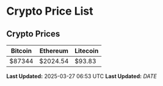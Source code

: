 # Crypto Price List

## Crypto Prices
| Bitcoin | Ethereum | Litecoin |
| ------- | -------- | -------- |
| $87344 | $2024.54 | $93.83 |
**Last Updated:** 2025-03-27 06:53 UTC
**Last Updated:** $DATE$
